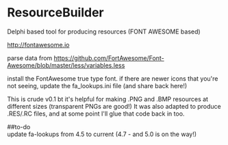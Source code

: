 # ResourceBuilder
Delphi based tool for producing resources (FONT AWESOME based)

http://fontawesome.io

parse data from https://github.com/FortAwesome/Font-Awesome/blob/master/less/variables.less


install the FontAwesome true type font.
if there are newer icons that you're not seeing, update the fa_lookups.ini file (and share back here!)

This is crude v0.1 bt it's helpful for making .PNG and .BMP resources at different sizes (transparent PNGs are good!)
It was also adapted to produce .RES/.RC files, and at some point I'll glue that code back in too.


##to-do  
update fa-lookups from 4.5 to current (4.7 - and 5.0 is on the way!)

